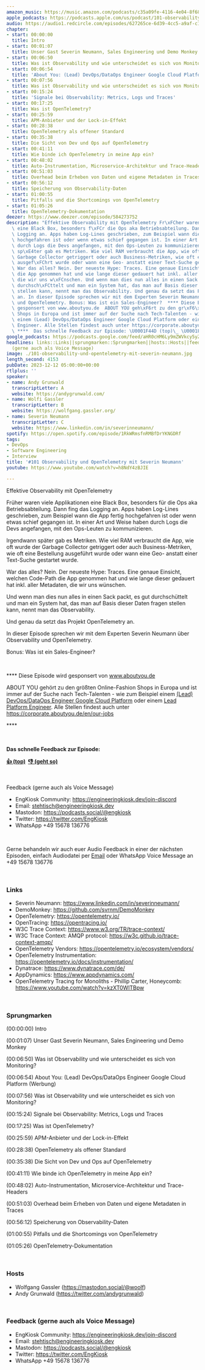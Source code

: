 ```yaml
---
amazon_music: https://music.amazon.com/podcasts/c35a09fe-4116-4e04-8f68-77d61b112e46/episodes/72510b99-a2b0-4fca-8ecd-a3969347c78f/engineering-kiosk-101-observability-und-opentelemetry-mit-severin-neumann
apple_podcasts: https://podcasts.apple.com/us/podcast/101-observability-und-opentelemetry-mit-severin-neumann/id1603082924?i=1000638267638&uo=4
audio: https://audio1.redcircle.com/episodes/627265ce-6d39-4cc5-a9af-c1c3a3b68095/stream.mp3
chapter:
- start: 00:00:00
  title: Intro
- start: 00:01:07
  title: Unser Gast Severin Neumann, Sales Engineering und Demo Monkey
- start: 00:06:50
  title: Was ist Observability und wie unterscheidet es sich von Monitoring?
- start: 00:06:54
  title: 'About You: (Lead) DevOps/DataOps Engineer Google Cloud Platform (Werbung)'
- start: 00:07:56
  title: Was ist Observability und wie unterscheidet es sich von Monitoring?
- start: 00:15:24
  title: 'Signale bei Observability: Metrics, Logs und Traces'
- start: 00:17:25
  title: Was ist OpenTelemetry?
- start: 00:25:59
  title: APM-Anbieter und der Lock-in-Effekt
- start: 00:28:38
  title: OpenTelemetry als offener Standard
- start: 00:35:38
  title: Die Sicht von Dev und Ops auf OpenTelemetry
- start: 00:41:11
  title: Wie binde ich OpenTelemetry in meine App ein?
- start: 00:48:02
  title: Auto-Instrumentation, Microservice-Architektur und Trace-Headers
- start: 00:51:03
  title: Overhead beim Erheben von Daten und eigene Metadaten in Traces
- start: 00:56:12
  title: Speicherung von Observability-Daten
- start: 01:00:55
  title: Pitfalls und die Shortcomings von OpenTelemetry
- start: 01:05:26
  title: OpenTelemetry-Dokumentation
deezer: https://www.deezer.com/episode/584273752
description: "Effektive Observability mit OpenTelemetry Fr\xFCher waren viele Applikationen\
  \ eine Black Box, besonders f\xFCr die Ops aka Betriebsabteilung. Dann fing das\
  \ Logging an. Apps haben Log-Lines geschrieben, zum Beispiel wann die App fertig\
  \ hochgefahren ist oder wenn etwas schief gegangen ist. In einer Art und Weise haben\
  \ durch Logs die Devs angefangen, mit den Ops-Leuten zu kommunizieren. Irgendwann\
  \ sp\xE4ter gab es Metriken. Wie viel RAM verbraucht die App, wie oft wurde der\
  \ Garbage Collector getriggert oder auch Business-Metriken, wie oft eine Bestellung\
  \ ausgef\xFChrt wurde oder wann eine Geo- anstatt einer Text-Suche gestartet wurde.\
  \ War das alles? Nein. Der neueste Hype: Traces. Eine genaue Einsicht, welchen Code-Path\
  \ die App genommen hat und wie lange dieser gedauert hat inkl. aller Metadaten,\
  \ die wir uns w\xFCnschen. Und wenn man dies nun alles in einen Sack packt, es gut\
  \ durchsch\xFCttelt und man ein System hat, das man auf Basis dieser Daten fragen\
  \ stellen kann, nennt man das Observability. Und genau da setzt das Projekt OpenTelemetry\
  \ an. In dieser Episode sprechen wir mit dem Experten Severin Neumann \xFCber Observability\
  \ und OpenTelemetry. Bonus: Was ist ein Sales-Engineer?  **** Diese Episode wird\
  \ gesponsert von www.aboutyou.de  ABOUT YOU geh\xF6rt zu den gr\xF6\xDFten Online-Fashion\
  \ Shops in Europa und ist immer auf der Suche nach Tech-Talenten - wie zum Beispiel\
  \ einem (Lead) DevOps/DataOps Engineer Google Cloud Platform oder einem Lead Platform\
  \ Engineer. Alle Stellen findest auch unter https://corporate.aboutyou.de/en/our-jobs\_\
  \ ****  Das schnelle Feedback zur Episode: \U0001F44D (top)\_ \U0001F44E (geht so)"
google_podcasts: https://podcasts.google.com/feed/aHR0cHM6Ly9mZWVkcy5yZWRjaXJjbGUuY29tLzBlY2ZkZmQ3LWZkYTEtNGMzZC05NTE1LTQ3NjcyN2Y5ZGY1ZQ/episode/YmIxYWY4MjktZTk4Mi00Zjk2LTkyODEtYjJiYjdiZGI3MWNi?sa=X&ved=2ahUKEwjJ0JyjtYmDAxUfNGIAHQllCZMQkfYCegQIARAF
headlines: links::Links||sprungmarken::Sprungmarken||hosts::Hosts||feedback-gerne-auch-als-voice-message::Feedback
  (gerne auch als Voice Message)
image: ./101-observability-und-opentelemetry-mit-severin-neumann.jpg
length_second: 4153
pubDate: 2023-12-12 05:00:00+00:00
rtlplus: ''
speaker:
- name: Andy Grunwald
  transcriptLetter: A
  website: https://andygrunwald.com/
- name: Wolfi Gassler
  transcriptLetter: B
  website: https://wolfgang.gassler.org/
- name: Severin Neumann
  transcriptLetter: C
  website: https://www.linkedin.com/in/severinneumann/
spotify: https://open.spotify.com/episode/1RkWRmsfnRMBfDrYKNGDRf
tags:
- DevOps
- Software Engineering
- Interview
title: '#101 Observability und OpenTelemetry mit Severin Neumann'
youtube: https://www.youtube.com/watch?v=h8NdY4zBJIE

---
```

<p><span>Effektive Observability mit OpenTelemetry</span></p><p><span>Früher waren viele Applikationen eine Black Box, besonders für die Ops aka Betriebsabteilung. Dann fing das Logging an. Apps haben Log-Lines geschrieben, zum Beispiel wann die App fertig hochgefahren ist oder wenn etwas schief gegangen ist. In einer Art und Weise haben durch Logs die Devs angefangen, mit den Ops-Leuten zu kommunizieren.</span></p><p><span>Irgendwann später gab es Metriken. Wie viel RAM verbraucht die App, wie oft wurde der Garbage Collector getriggert oder auch Business-Metriken, wie oft eine Bestellung ausgeführt wurde oder wann eine Geo- anstatt einer Text-Suche gestartet wurde.</span></p><p><span>War das alles? Nein. Der neueste Hype: Traces. Eine genaue Einsicht, welchen Code-Path die App genommen hat und wie lange dieser gedauert hat inkl. aller Metadaten, die wir uns wünschen.</span></p><p><span>Und wenn man dies nun alles in einen Sack packt, es gut durchschüttelt und man ein System hat, das man auf Basis dieser Daten fragen stellen kann, nennt man das Observability.</span></p><p><span>Und genau da setzt das Projekt OpenTelemetry an.</span></p><p><span>In dieser Episode sprechen wir mit dem Experten Severin Neumann über Observability und OpenTelemetry.</span></p><p><span>Bonus: Was ist ein Sales-Engineer?</span></p><p><br></p><p><span>**** Diese Episode wird gesponsert von </span><a href="https://www.aboutyou.de" rel="nofollow">www.aboutyou.de</a><span> </span></p><p><span>ABOUT YOU gehört zu den größten Online-Fashion Shops in Europa und ist immer auf der Suche nach Tech-Talenten - wie zum Beispiel einem </span><a href="https://corporate.aboutyou.de/en/jobs/team-lead-tech-gcp-operations?trid=599daa44-acdb-4457-98c9-0d911d8cd9ab&utm_campaign=tech_gcp_operations&utm_medium=podcast&utm_source=engineering_kiosk" rel="nofollow">(Lead) DevOps/DataOps Engineer Google Cloud Platform</a><span> oder einem </span><a href="https://corporate.aboutyou.de/en/jobs/lead-platform-engineer-m-f-d?trid=599daa44-acdb-4457-98c9-0d911d8cd9ab&utm_campaign=lead_platform_engineer&utm_medium=podcast&utm_source=engineering_kiosk" rel="nofollow">Lead Platform Engineer</a><span>. Alle Stellen findest auch unter </span><a href="https://corporate.aboutyou.de/en/our-jobs" rel="nofollow">https://corporate.aboutyou.de/en/our-jobs</a><span> </span></p><p><span>****</span></p><p><br></p><p><strong>Das schnelle Feedback zur Episode:</strong></p><p><a href="https://api.openpodcast.dev/feedback/101/upvote" rel="nofollow"><strong>👍 (top)</strong></a><strong>  </strong><a href="https://api.openpodcast.dev/feedback/101/downvote" rel="nofollow"><strong>👎 (geht so)</strong></a></p><p><br></p><p><span>Feedback (gerne auch als Voice Message)</span></p><ul><li><span>EngKiosk Community: </span><a href="https://engineeringkiosk.dev/join-discord">https://engineeringkiosk.dev/join-discord</a><span> </span></li><li><span>Email: </span><a href="mailto:stehtisch@engineeringkiosk.dev" rel="nofollow">stehtisch@engineeringkiosk.dev</a></li><li><span>Mastodon: </span><a href="https://podcasts.social/@engkiosk" rel="nofollow">https://podcasts.social/@engkiosk</a></li><li><span>Twitter: </span><a href="https://twitter.com/EngKiosk" rel="nofollow">https://twitter.com/EngKiosk</a></li><li><span>WhatsApp </span>+49 15678 136776</li></ul><p><br></p><p><span>Gerne behandeln wir auch euer Audio Feedback in einer der nächsten Episoden, einfach Audiodatei per </span><a href="https://engineeringkiosk.dev/kontakt/">Email</a><span> oder WhatsApp Voice Message an </span>+49 15678 136776</p><p><br></p><h3 id="links">Links</h3><ul><li><span>Severin Neumann: </span><a href="https://www.linkedin.com/in/severinneumann/" rel="nofollow">https://www.linkedin.com/in/severinneumann/</a></li><li><span>DemoMonkey: </span><a href="https://github.com/svrnm/DemoMonkey" rel="nofollow">https://github.com/svrnm/DemoMonkey</a></li><li><span>OpenTelemetry: </span><a href="https://opentelemetry.io/" rel="nofollow">https://opentelemetry.io/</a></li><li><span>OpenTracing: </span><a href="https://opentracing.io/" rel="nofollow">https://opentracing.io/</a></li><li><span>W3C Trace Context: </span><a href="https://www.w3.org/TR/trace-context/" rel="nofollow">https://www.w3.org/TR/trace-context/</a></li><li><span>W3C Trace Context: AMQP protocol: </span><a href="https://w3c.github.io/trace-context-amqp/" rel="nofollow">https://w3c.github.io/trace-context-amqp/</a></li><li><span>OpenTelemetry Vendors: </span><a href="https://opentelemetry.io/ecosystem/vendors/" rel="nofollow">https://opentelemetry.io/ecosystem/vendors/</a></li><li><span>OpenTelemetry Instrumentation: </span><a href="https://opentelemetry.io/docs/instrumentation/" rel="nofollow">https://opentelemetry.io/docs/instrumentation/</a></li><li><span>Dynatrace: </span><a href="https://www.dynatrace.com/de/" rel="nofollow">https://www.dynatrace.com/de/</a></li><li><span>AppDynamics: </span><a href="https://www.appdynamics.com/" rel="nofollow">https://www.appdynamics.com/</a></li><li><span>OpenTelemetry Tracing for Monoliths - Phillip Carter, Honeycomb: </span><a href="https://www.youtube.com/watch?v=kzXT0WlTBpw" rel="nofollow">https://www.youtube.com/watch?v=kzXT0WlTBpw</a></li></ul><p><br></p><h3 id="sprungmarken">Sprungmarken</h3><p><span>(00:00:00) Intro</span></p><p><span>(00:01:07) Unser Gast Severin Neumann, Sales Engineering und Demo Monkey</span></p><p><span>(00:06:50) Was ist Observability und wie unterscheidet es sich von Monitoring?</span></p><p><span>(00:06:54) About You: (Lead) DevOps/DataOps Engineer Google Cloud Platform (Werbung)</span></p><p><span>(00:07:56) Was ist Observability und wie unterscheidet es sich von Monitoring?</span></p><p><span>(00:15:24) Signale bei Observability: Metrics, Logs und Traces</span></p><p><span>(00:17:25) Was ist OpenTelemetry?</span></p><p><span>(00:25:59) APM-Anbieter und der Lock-in-Effekt</span></p><p><span>(00:28:38) OpenTelemetry als offener Standard</span></p><p><span>(00:35:38) Die Sicht von Dev und Ops auf OpenTelemetry</span></p><p><span>(00:41:11) Wie binde ich OpenTelemetry in meine App ein?</span></p><p><span>(00:48:02) Auto-Instrumentation, Microservice-Architektur und Trace-Headers</span></p><p><span>(00:51:03) Overhead beim Erheben von Daten und eigene Metadaten in Traces</span></p><p><span>(00:56:12) Speicherung von Observability-Daten</span></p><p><span>(01:00:55) Pitfalls und die Shortcomings von OpenTelemetry</span></p><p><span>(01:05:26) OpenTelemetry-Dokumentation</span></p><p><br></p><h3 id="hosts">Hosts</h3><ul><li><span>Wolfgang Gassler (</span><a href="https://mastodon.social/@woolf" rel="nofollow">https://mastodon.social/@woolf</a><span>)</span></li><li><span>Andy Grunwald (</span><a href="https://twitter.com/andygrunwald" rel="nofollow">https://twitter.com/andygrunwald</a><span>)</span></li></ul><p><br></p><h3 id="feedback-gerne-auch-als-voice-message">Feedback (gerne auch als Voice Message)</h3><ul><li><span>EngKiosk Community: </span><a href="https://engineeringkiosk.dev/join-discord">https://engineeringkiosk.dev/join-discord</a><span> </span></li><li><span>Email: </span><a href="mailto:stehtisch@engineeringkiosk.dev" rel="nofollow">stehtisch@engineeringkiosk.dev</a></li><li><span>Mastodon: </span><a href="https://podcasts.social/@engkiosk" rel="nofollow">https://podcasts.social/@engkiosk</a></li><li><span>Twitter: </span><a href="https://twitter.com/EngKiosk" rel="nofollow">https://twitter.com/EngKiosk</a></li><li><span>WhatsApp </span>+49 15678 136776</li></ul>